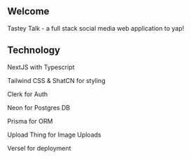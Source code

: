 ## Welcome
Tastey Talk - a full stack social media web application to yap!
## Technology
  NextJS with Typescript
  
  Tailwind CSS & ShatCN for styling
  
  Clerk for Auth
  
  Neon for Postgres DB
  
  Prisma for ORM
  
  Upload Thing for Image Uploads
  
  Versel for deployment

